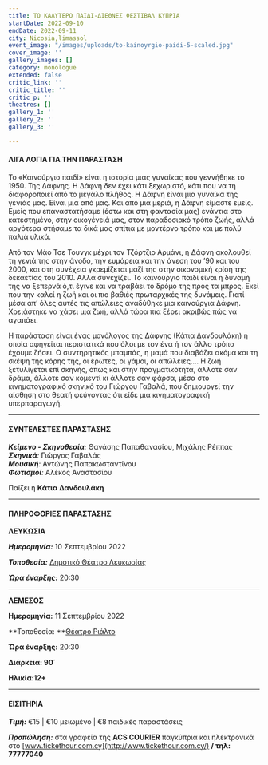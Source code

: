 ```yaml
---
title: ΤΟ ΚΑΛΥΤΕΡΟ ΠΑΙΔΙ-ΔΙΕΘΝΕΣ ΦΕΣΤΙΒΑΛ ΚΥΠΡΙΑ
startDate: 2022-09-10
endDate: 2022-09-11
city: Nicosia,limassol
event_image: "/images/uploads/to-kainoyrgio-paidi-5-scaled.jpg"
cover_image: ''
gallery_images: []
category: monologue
extended: false
critic_link: ''
critic_title: ''
critic_p: ''
theatres: []
gallery_1: ''
gallery_2: ''
gallery_3: ''

---
```

#### ΛΙΓΑ ΛΟΓΙΑ ΓΙΑ ΤΗΝ ΠΑΡΑΣΤΑΣΗ

Το «Καινούργιο παιδί» είναι η ιστορία μιας γυναίκας που γεννήθηκε το 1950. Της Δάφνης. Η Δάφνη δεν έχει κάτι ξεχωριστό, κάτι που να τη διαφοροποιεί από το μεγάλο πλήθος. Η Δάφνη είναι μια γυναίκα της γενιάς μας. Είναι μια από μας. Και από μια μεριά, η Δάφνη είμαστε εμείς. Εμείς που επαναστατήσαμε (έστω και στη φαντασία μας) ενάντια στο κατεστημένο, στην οικογένειά μας, στον παραδοσιακό τρόπο ζωής, αλλά αργότερα στήσαμε τα δικά μας σπίτια με μοντέρνο τρόπο και με πολύ παλιά υλικά.

Από τον Μάο Τσε Τουνγκ μέχρι τον Τζόρτζιο Αρμάνι, η Δάφνη ακολουθεί τη γενιά της στην άνοδο, την ευμάρεια και την άνεση του ’90 και του 2000, και στη συνέχεια γκρεμίζεται μαζί της στην οικονομική κρίση της δεκαετίας του 2010. Αλλά συνεχίζει. Το καινούργιο παιδί είναι η δύναμή της να ξεπερνά ό,τι έγινε και να τραβάει το δρόμο της προς τα μπρος. Εκεί που την καλεί η ζωή και οι πιο βαθιές πρωταρχικές της δυνάμεις. Γιατί μέσα απ’ όλες αυτές τις απώλειες αναδύθηκε μια καινούργια Δάφνη. Χρειάστηκε να χάσει μια ζωή, αλλά τώρα πια ξέρει ακριβώς πώς να αγαπάει.

Η παράσταση είναι ένας μονόλογος της Δάφνης (Κάτια Δανδουλάκη) η οποία αφηγείται περιστατικά που όλοι με τον ένα ή τον άλλο τρόπο έχουμε ζήσει. Ο συντηρητικός μπαμπάς, η μαμά που διαβάζει ακόμα και τη σκέψη της κόρης της, οι έρωτες, οι γάμοι, οι απώλειες…. Η ζωή ξετυλίγεται επί σκηνής, όπως και στην πραγματικότητα, άλλοτε σαν δράμα, άλλοτε σαν κομεντί κι άλλοτε σαν φάρσα, μέσα στο κινηματογραφικό σκηνικό του Γιώργου Γαβαλά, που δημιουργεί την αίσθηση στο θεατή φεύγοντας ότι είδε μια κινηματογραφική υπερπαραγωγή.

***

#### ΣΥΝΤΕΛΕΣΤΕΣ ΠΑΡΑΣΤΑΣΗΣ

**_Κείμενο - Σκηνοθεσία_**_:_ Θανάσης Παπαθανασίου, Μιχάλης Ρέππας  
**_Σκηνικά_**_:_ Γιώργος Γαβαλάς  
**_Μουσική_**_:_ Αντώνης Παπακωσταντίνου  
**_Φωτισμοί_**_:_ Αλέκος Αναστασίου

Παίζει η **Κάτια Δανδουλάκη**

***

#### ΠΛΗΡΟΦΟΡΙΕΣ ΠΑΡΑΣΤΑΣΗΣ

**ΛΕΥΚΩΣΙΑ**

**_Ημερομηνία:_** 10 Σεπτεμβρίου 2022

**_Τοποθεσία:_** [Δημοτικό Θέατρο Λευκωσίας](https://www.google.com/maps/place/%CE%94%CE%B7%CE%BC%CE%BF%CF%84%CE%B9%CE%BA%CF%8C+%CE%98%CE%AD%CE%B1%CF%84%CF%81%CE%BF+%CE%9B%CE%B5%CF%85%CE%BA%CF%89%CF%83%CE%AF%CE%B1%CF%82/@35.1727497,33.352592,17z/data=!3m1!4b1!4m5!3m4!1s0x14de17519633b289:0xf4e085228ec10fda!8m2!3d35.1727453!4d33.3547807 "THEATRO")

**_Ώρα έναρξης:_** 20:30

***

**ΛΕΜΕΣΟΣ**

**Ημερομηνία:** 11 Σεπτεμβρίου 2022

**Τοποθεσία: **[Θέατρο Ριάλτο](https://www.google.com/maps/place/Rialto+Theatre/@34.6795093,33.0434696,17z/data=!3m1!4b1!4m5!3m4!1s0x14e7331ab1ec9197:0xdf6e42bed1d077b1!8m2!3d34.6795049!4d33.0456583 "ΡΙΑΛΤΟ")

**Ώρα έναρξης:** 20:30

**Διάρκεια: 90΄**

**Ηλικία:12+**

***

#### ΕΙΣΙΤΗΡΙΑ

**_Τιμή:_** €15 | €10 μειωμένο | €8 παιδικές παραστάσεις

**_Προπώληση:_**  στα γραφεία της **ACS COURIER** παγκύπρια και ηλεκτρονικά στο [www.tickethour.com.cy](http://www.tickethour.com.cy/) **/ τηλ: 77777040**